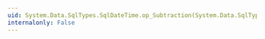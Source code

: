```yaml
---
uid: System.Data.SqlTypes.SqlDateTime.op_Subtraction(System.Data.SqlTypes.SqlDateTime,System.TimeSpan)
internalonly: False
---
```

